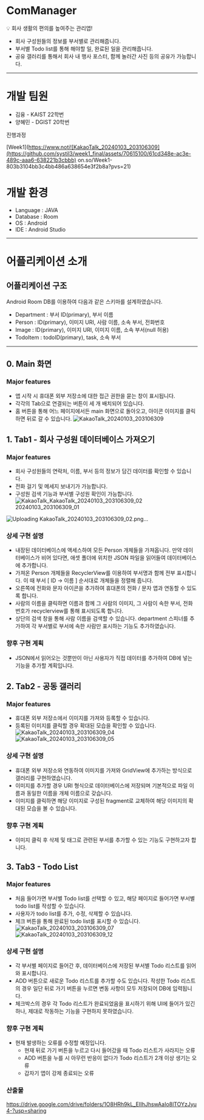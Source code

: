 # ComManager

<aside>
💡 회사 생활의 편의를 높여주는 관리앱!

</aside>

- 회사 구성원들의 정보를 부서별로 관리해줍니다.
- 부서별 Todo list를 통해 해야할 일, 완료된 일을 관리해줍니다.
- 공유 갤러리를 통해서 회사 내 행사 포스터, 함께 놀러간 사진 등의 공유가 가능합니다.

---

# 개발 팀원

- 김융 - KAIST 22학번
- 양혜민 - DGIST 20학번

진행과정 

[Week1](https://www.noti![KakaoTalk_20240103_203106309](https://github.com/systil3/week1_final/assets/70615100/61cd348e-ac3e-489c-aaa6-638221b3cbbb)
on.so/Week1-803b3104bb3c4bb486a638654e3f2b8a?pvs=21)

# 개발 환경

- Language : JAVA
- Database : Room
- OS : Android
- IDE : Android Studio

---

# 어플리케이션 소개

## 어플리케이션 구조

Android Room DB를 이용하여 다음과 같은 스키마를 설계하였습니다.

- Department : 부서 ID(primary), 부서 이름
- Person : ID(primary), 이미지 URI, 사람 이름, 소속 부서, 전화번호
- Image : ID(primary), 이미지 URI, 이미지 이름, 소속 부서(null 허용)
- TodoItem : todoID(primary), task, 소속 부서

---

## 0. Main 화면

### Major features

- 앱 시작 시 휴대폰 외부 저장소에 대한 접근 권한을 묻는 창이 표시됩니다.
- 각각의 Tab으로 연결되는 버튼이 세 개 배치되어 있습니다.
- 홈 버튼을 통해 어느 페이지에서든 main 화면으로 돌아오고, 아이콘 이미지를 클릭하면 뒤로 갈 수 있습니다.
![KakaoTalk_20240103_203106309](https://github.com/systil3/week1_final/assets/70615100/c74f6638-845e-46bd-afbf-9d4dedd0c03d)


## 1. Tab1 - 회사 구성원 데이터베이스 가져오기

### Major features

- 회사 구성원들의 연락처, 이름, 부서 등의 정보가 담긴 데이터를 확인할 수 있습니다.
- 전화 걸기 및 메세지 보내기가 가능합니다.
- 구성원 검색 기능과 부서별 구성원 확인이 가능합니다.
![KakaoTalk_![KakaoTalk_20240103_203106309_02](https://github.com/systil3/week1_final/assets/70615100/58418eb4-b677-4018-8573-ca4293dd340c)
20240103_203106309_01](https://github.com/systil3/week1_final/assets/70615100/55387979-385b-4b4e-bcb1-9096dfa99aea)

![Uploading KakaoTalk_20240103_203106309_02.png…]()


### 상세 구현 설명

- 내장된 데이터베이스에 액세스하여 모든 Person 개체들을 가져옵니다. 만약 데이터베이스가 비어 있다면, 애셋 폴더에 위치한 JSON 파일을 읽어들여 데이터베이스에 추가합니다.
- 가져온 Person 개체들을 RecyclerView를 이용하여 부서명과 함께 전부 표시합니다. 이 때 부서 [ ID → 이름 ] 순서대로 개체들을 정렬해 줍니다.
- 오른쪽에 전화와 문자 아이콘을 추가하여 휴대폰의 전화 / 문자 앱과 연동할 수 있도록 합니다.
- 사람의 이름을 클릭하면 이름과 함께 그 사람의 이미지, 그 사람이 속한 부서, 전화번호가 recyclerview를 통해 표시되도록 합니다.
- 상단의 검색 창을 통해 사람 이름을 검색할 수 있습니다. department 스피너를 추가하여 각 부서별로 부서에 속한 사람만 표시하는 기능도 추가하였습니다.

### 향후 구현 계획

- JSON에서 읽어오는 것뿐만이 아닌 사용자가 직접 데이터를 추가하여 DB에 넣는 기능을 추가할 계획입니다.

## 2. Tab2 - 공동 갤러리

### Major features

- 휴대폰 외부 저장소에서 이미지를 가져와 등록할 수 있습니다.
- 등록된 이미지를 클릭할 경우 확대된 모습을 확인할 수 있습니다.
![KakaoTalk_20240103_203106309_04](https://github.com/systil3/week1_final/assets/70615100/1d158732-19bc-43a0-859d-d2f9a5c910fc)
![KakaoTalk_20240103_203106309_05](https://github.com/systil3/week1_final/assets/70615100/6048f1ce-e571-4d0b-b540-c74dc7b75b8b)


### 상세 구현 설명


- 휴대폰 외부 저장소와 연동하여 이미지를 가져와 GridView에 추가하는 방식으로 갤러리를 구현하였습니다.
- 이미지를 추가할 경우 URI 형식으로 데이터베이스에 저장되며 기본적으로 파일 이름과 동일한 이름을 개체 이름으로 갖습니다.
- 이미지를 클릭하면 해당 이미지로 구성된 fragment로 교체하여 해당 이미지의 확대된 모습을 볼 수 있습니다.

### 향후 구현 계획

- 이미지 클릭 후 삭제 및 태그로 관련된 부서를 추가할 수 있는 기능도 구현하고자 합니다.

## 3. Tab3 - Todo List

### Major features

- 처음 들어가면 부서별 Todo list를 선택할 수 있고, 해당 페이지로 들어가면 부서별 todo list를 작성할 수 있습니다.
- 사용자가 todo list를 추가, 수정, 삭제할 수 있습니다.
- 체크 버튼을 통해 완료된 todo list를 표시할 수 있습니다.
![KakaoTalk_20240103_203106309_07](https://github.com/systil3/week1_final/assets/70615100/7ff5f1cd-b3b7-49e0-adbd-8f421f61162e)
![KakaoTalk_20240103_203106309_12](https://github.com/systil3/week1_final/assets/70615100/e46dbd7e-2338-492e-ac3b-2c8c48715575)

### 상세 구현 설명

- 각 부서별 페이지로 들어간 후, 데이터베이스에 저장된 부서별 Todo 리스트를 읽어와 표시합니다.
- ADD 버튼으로 새로운 Todo 리스트를 추가할 수도 있습니다. 작성한 Todo 리스트의 경우 일단 뒤로 가기 버튼을 누르면 변동 사항이 모두 저장되어 DB에 입력됩니다.
- 체크박스의 경우 각 Todo 리스트가 완료되었음을 표시하기 위해 UI에 들어가 있긴 하나, 제대로 작동하는 기능을 구현하지 못하였습니다.

### 향후 구현 계획

- 현재 발생하는 오류를 수정할 예정입니다.
    - 현재 뒤로 가기 버튼을 누르고 다시 들어갔을 때 Todo 리스트가 사라지는 오류
    - ADD 버튼을 누를 시 아무런 반응이 없다가 Todo 리스트가 2개 이상 생기는 오류
    - 갑자기 앱이 강제 종료되는 오류
 
### 산출물
https://drive.google.com/drive/folders/1O8HRh9kL_EIIhJhswAaIo8lTOYzJyu4-?usp=sharing

